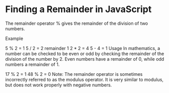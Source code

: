 # Finding a Remainder in JavaScript

The remainder operator % gives the remainder of the division of two numbers.

Example

5 % 2 = 1
5 / 2 = 2 remainder 1
2 * 2 = 4
5 - 4 = 1
Usage
In mathematics, a number can be checked to be even or odd by checking the remainder of the division of the number by 2. Even numbers have a remainder of 0, while odd numbers a remainder of 1.

17 % 2 = 1
48 % 2 = 0
Note: The remainder operator is sometimes incorrectly referred to as the modulus operator. It is very similar to modulus, but does not work properly with negative numbers.